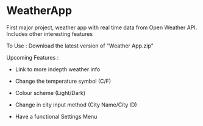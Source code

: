 # WeatherApp
First major project, weather app with real time data from Open Weather API. Includes other interesting features

To Use : Download the latest version of "Weather App.zip"

Upcoming Features :

- Link to more indepth weather info

- Change the temperature symbol (C/F)

- Colour scheme (Light/Dark)

- Change in city input method (City Name/City ID)

- Have a functional Settings Menu
